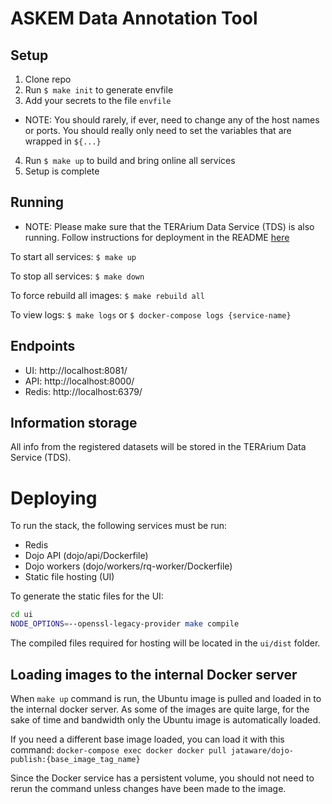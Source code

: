 # ASKEM Data Annotation Tool

## Setup

1. Clone repo
2. Run `$ make init` to generate envfile
3. Add your secrets to the file `envfile`  
  - NOTE: You should rarely, if ever, need to change any of the host names or ports. You should really only need to set the variables that are wrapped in `${...}`

4. Run `$ make up` to build and bring online all services
5. Setup is complete

## Running

- NOTE: Please make sure that the TERArium Data Service (TDS) is also running. Follow instructions for deployment in the README [here](https://github.com/DARPA-ASKEM/data-service)

To start all services: `$ make up`

To stop all services: `$ make down`

To force rebuild all images: `$ make rebuild all`

To view logs: `$ make logs` or `$ docker-compose logs {service-name}`

## Endpoints

* UI: http://localhost:8081/
* API: http://localhost:8000/
* Redis: http://localhost:6379/

## Information storage

All info from the registered datasets will be stored in the TERArium Data Service (TDS). 

# Deploying

To run the stack, the following services must be run:

* Redis
* Dojo API (dojo/api/Dockerfile)
* Dojo workers (dojo/workers/rq-worker/Dockerfile)
* Static file hosting (UI)

To generate the static files for the UI:
```bash
cd ui
NODE_OPTIONS=--openssl-legacy-provider make compile
```
The compiled files required for hosting will be located in the `ui/dist` folder.


## Loading images to the internal Docker server

When `make up` command is run, the Ubuntu image is pulled and loaded in to the internal docker server. As some of the images are quite large, for the sake of time and bandwidth only the Ubuntu image is automatically loaded.

If you need a different base image loaded, you can load it with this command: `docker-compose exec docker docker pull jataware/dojo-publish:{base_image_tag_name}`

Since the Docker service has a persistent volume, you should not need to rerun the command unless changes have been made to the image.

